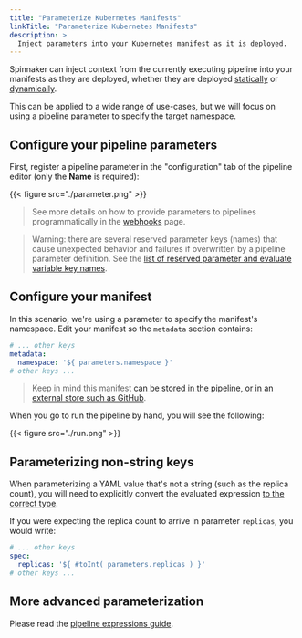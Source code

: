 ```yaml
---
title: "Parameterize Kubernetes Manifests"
linkTitle: "Parameterize Kubernetes Manifests"
description: >
  Inject parameters into your Kubernetes manifest as it is deployed.
---
```


Spinnaker can inject context from the currently executing pipeline into your
manifests as they are deployed, whether they are deployed
[statically](/docs/guides/user/kubernetes-v2/deploy-manifest/#specify-manifests-statically)
or
[dynamically](/docs/guides/user/kubernetes-v2/deploy-manifest/#specify-manifests-dynamically).

This can be applied to a wide range of use-cases, but we will focus on using a
pipeline parameter to specify the target namespace.

## Configure your pipeline parameters

First, register a pipeline parameter in the "configuration" tab of the
pipeline editor (only the __Name__ is required):

{{< figure src="./parameter.png" >}}

> See more details on how to provide parameters to pipelines programmatically in
> the [webhooks](/docs/guides/user/pipeline/triggers/webhooks) page.

> Warning: there are several reserved parameter keys (names) that cause unexpected behavior and failures
> if overwritten by a pipeline parameter definition.
> See the [list of reserved parameter and evaluate variable key names](/docs/guides/user/pipeline/expressions#list-of-reserved-parameter-and-evaluate-variable-key-names).

## Configure your manifest

In this scenario, we're using a parameter to specify the manifest's namespace.
Edit your manifest so the `metadata` section contains:

```yaml
# ... other keys
metadata:
  namespace: '${ parameters.namespace }'
# other keys ...
```

> Keep in mind this manifest [can be stored in the pipeline, or in an external
> store such as GitHub](/docs/guides/user/kubernetes-v2/deploy-manifest).

When you go to run the pipeline by hand, you will see the following:

{{< figure src="./run.png" >}}

## Parameterizing non-string keys

When parameterizing a YAML value that's not a string (such as the replica
count), you will need to explicitly convert the evaluated expression [to the
correct type](/docs/reference/pipeline/expressions/#helper-functions).

If you were expecting the replica count to arrive in parameter `replicas`, you
would write:

```yaml
# ... other keys
spec:
  replicas: '${ #toInt( parameters.replicas ) }'
# other keys ...
```


## More advanced parameterization

Please read the [pipeline expressions guide](/docs/guides/user/pipeline/expressions).
